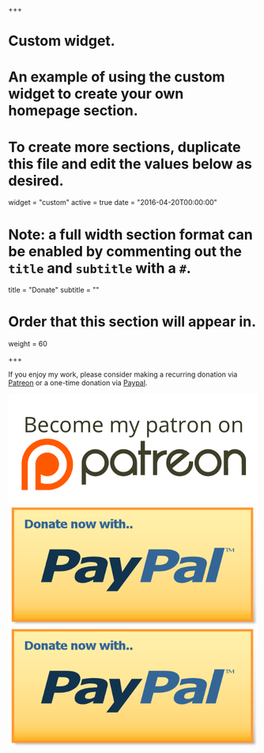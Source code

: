  +++
# Custom widget.
# An example of using the custom widget to create your own homepage section.
# To create more sections, duplicate this file and edit the values below as desired.
widget = "custom"
active = true
date = "2016-04-20T00:00:00"

# Note: a full width section format can be enabled by commenting out the `title` and `subtitle` with a `#`.
title = "Donate"
subtitle = ""

# Order that this section will appear in.
weight = 60

+++

If you enjoy my work, please consider making a recurring donation via [Patreon](http://patreon.com/kevincarson) or a one-time donation via [Paypal](http://paypal.me/kevincarson826). 


 <a href="http://patreon.com/kevincarson">
  <img src="https://raw.githubusercontent.com/rmorabia/kevinacarson.org/master/static/img/patreon.png">
</a> <a href="http://paypal.me/kevincarson826">
  <img src="https://github.com/rmorabia/kevinacarson.org/blob/master/static/img/paypal.png?raw=true">
</a> 

<a href="http://paypal.me/kevincarson826">
  <img src="/static/img/paypal.png?raw=true">
</a> 
